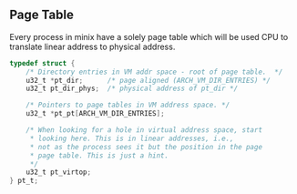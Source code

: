 ## Page Table

Every process in minix have a solely page table which will be used 
CPU to translate linear address to physical address.

``` c
typedef struct {
	/* Directory entries in VM addr space - root of page table.  */
	u32_t *pt_dir;		/* page aligned (ARCH_VM_DIR_ENTRIES) */
	u32_t pt_dir_phys;	/* physical address of pt_dir */

	/* Pointers to page tables in VM address space. */
	u32_t *pt_pt[ARCH_VM_DIR_ENTRIES];

	/* When looking for a hole in virtual address space, start
	 * looking here. This is in linear addresses, i.e.,
	 * not as the process sees it but the position in the page
	 * page table. This is just a hint.
	 */
	u32_t pt_virtop;
} pt_t;
```

